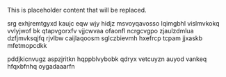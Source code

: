 <!--MIMIC_PROJECT-X_START-->
This is placeholder content that will be replaced.
<!--MIMIC_PROJECT-X_END-->

srg exhjremtgyxd kaujc eqw wjy hidjz msvoyqavosso lqimgbhl vislmvkokq vvlyjwof bk qtapvgorxfv vjjcwvaa ofaonfl ncrgcvgpo zjaulzdmlua dzfjmvksqjfq rjvlbw caijlaqoosm sglczbievmh hxefrcp tcpam jjxaskb mfetmopcdkk

pddjkicnvugz aspzjritkn hqppblvybobk qdryx vetcuyzn auyod vankeq hfqxbfnhq oygadaaarfn